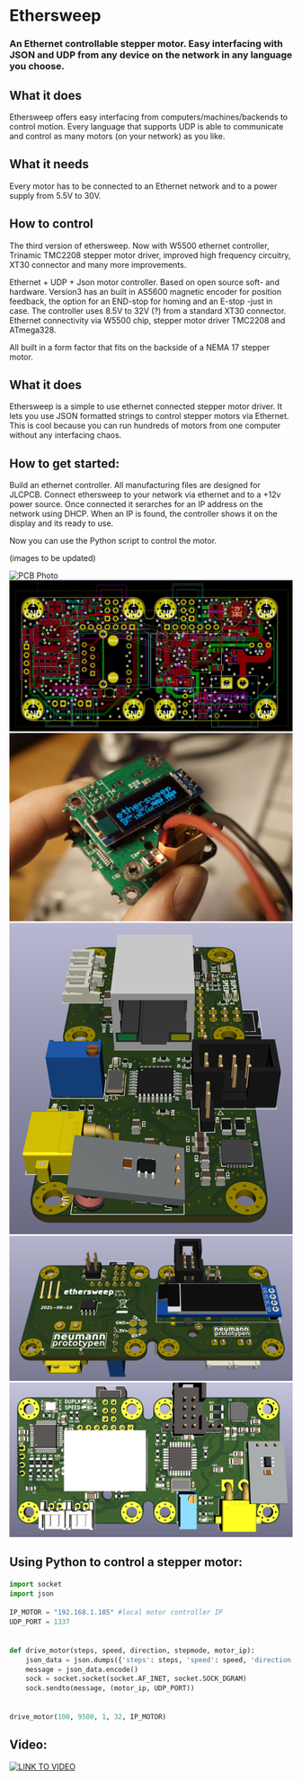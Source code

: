 # Ethersweep
### An Ethernet controllable stepper motor. Easy interfacing with JSON and UDP from any device on the network in any language you choose.

## What it does
Ethersweep offers easy interfacing from computers/machines/backends to control motion. Every language that supports UDP is able to communicate and control as many motors (on your network) as you like.

## What it needs
Every motor has to be connected to an Ethernet network and to a power supply from 5.5V to 30V.

## How to control




The third version of ethersweep. Now with W5500 ethernet controller, Trinamic TMC2208 stepper motor driver, improved high frequency circuitry, XT30 connector and many more improvements.

Ethernet + UDP + Json motor controller. Based on open source soft- and hardware.
Version3 has an built in AS5600 magnetic encoder for position feedback, the option for an END-stop for homing and an E-stop -just in case.
The controller uses 8.5V to 32V (?) from a standard XT30 connector. Ethernet connectivity via W5500 chip, stepper motor driver TMC2208 and ATmega328.

All built in a form factor that fits on the backside of a NEMA 17 stepper motor.


## What it does
Ethersweep is a simple to use ethernet connected stepper motor driver. It lets you use JSON formatted strings to control stepper motors via Ethernet. This is cool because you can run hundreds of motors from one computer without any interfacing chaos.

## How to get started:
Build an ethernet controller. All manufacturing files are designed for JLCPCB.
Connect ethersweep to your network via ethernet and to a +12v power source.
Once connected it serarches for an IP address on the network using DHCP. When an IP is found, the controller shows it on the display and its ready to use.

Now you can use the Python script to control the motor.

(images to be updated)

![PCB Photo](/img/animation.gif)
![PCB raw B](/img/layout303.png)
![PCB raw B](/img/prototype201.jpg)
![PCB raw B](/img/side303.png)
![PCB raw B](/img/top303.png)
![PCB raw B](/img/back303.png)

## Using Python to control a stepper motor:

```python
import socket
import json

IP_MOTOR = "192.168.1.185" #local motor controller IP
UDP_PORT = 1337


def drive_motor(steps, speed, direction, stepmode, motor_ip):
    json_data = json.dumps({'steps': steps, 'speed': speed, 'direction': direction, 'stepmode': stepmode})
    message = json_data.encode()
    sock = socket.socket(socket.AF_INET, socket.SOCK_DGRAM)
    sock.sendto(message, (motor_ip, UDP_PORT))


drive_motor(100, 9500, 1, 32, IP_MOTOR)
```

## Video:
[![LINK TO VIDEO](https://img.youtube.com/vi/JtqH8TxggIc/0.jpg)](https://www.youtube.com/watch?v=JtqH8TxggIc)

